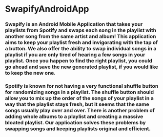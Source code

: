 # SwapifyAndroidApp
### Swapify is an Android Mobile Application that takes your playlists from Spotify and swaps each song in the playlist with another song from the same artist and album! This application aims to keep your playlist fresh and invigorating with the tap of a button. We also offer the ability to swap individual songs in a playlist if you are only tired of hearing a few songs in your playlist. Once you happen to find the right playlist, you could go ahead and save the new generated playlist, if you would like to keep the new one. 

### Spotify is known for not having a very functional shuffle button for randomizing songs in a playlist. The shuffle button should allow you to mix up the order of the songs of your playlist in a way that the playlist stays fresh, but it seems that the same songs usually play over and over. There is another problem of adding whole albums to a playlist and creating a massive bloated playlist. Our application solves these problems by swapping songs and keeping playlists original and efficient.
